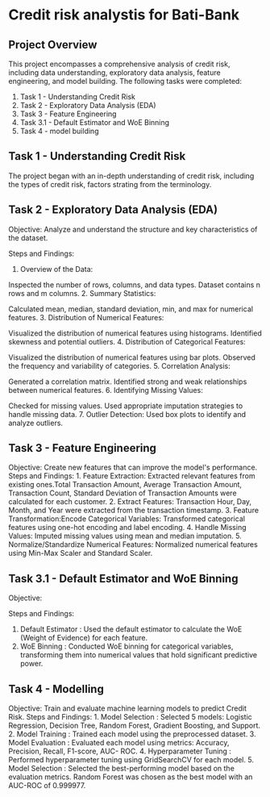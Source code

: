 ﻿<h1>Credit risk analystis for Bati-Bank</h1>

<h2>Project Overview</h2>
<p>This project encompasses a comprehensive analysis of credit risk, including data understanding, exploratory data analysis, feature engineering, and model building. The following tasks were completed:

1. Task 1 - Understanding Credit Risk
2. Task 2 - Exploratory Data Analysis (EDA)
3. Task 3 - Feature Engineering
4. Task 3.1 - Default Estimator and WoE Binning
5. Task 4 - model building</p>

<h2>Task 1 - Understanding Credit Risk</h2>

<p>The project began with an in-depth understanding of credit risk, including the types of credit risk, factors strating from the terminology. </p>

<h2>Task 2 - Exploratory Data Analysis (EDA)</h2>

<p>Objective: Analyze and understand the structure and key characteristics of the dataset.

Steps and Findings:

1. Overview of the Data:

Inspected the number of rows, columns, and data types.
Dataset contains n rows and m columns.
2. Summary Statistics:

Calculated mean, median, standard deviation, min, and max for numerical features.
3. Distribution of Numerical Features:

Visualized the distribution of numerical features using histograms.
Identified skewness and potential outliers.
4. Distribution of Categorical Features:

Visualized the distribution of numerical features using bar plots.
Observed the frequency and variability of categories.
5. Correlation Analysis:

Generated a correlation matrix.
Identified strong and weak relationships between numerical features.
6. Identifying Missing Values:

Checked for missing values.
Used appropriate imputation strategies to handle missing data.
7. Outlier Detection:
Used box plots to identify and analyze outliers.</p>

<h2>Task 3 - Feature Engineering</h2>
<p>Objective: Create new features that can improve the model's performance.
Steps and Findings:
1. Feature Extraction:
Extracted relevant features from existing ones.Total Transaction Amount, Average Transaction Amount, Transaction Count, Standard Deviation of Transaction Amounts were calculated for each customer.
2. Extract Features:
Transaction Hour, Day, Month, and Year were extracted from the transaction timestamp.
3. Feature Transformation:Encode Categorical Variables:
Transformed categorical features using one-hot encoding and label encoding.
4. Handle Missing Values:
Imputed missing values using mean and median imputation.
5. Normalize/Standardize Numerical Features:
Normalized numerical features using Min-Max Scaler and Standard Scaler.

<h2>Task 3.1 - Default Estimator and WoE Binning</h2>
Objective: 

Steps and Findings:
1. Default Estimator :
Used the default estimator to calculate the WoE (Weight of Evidence) for each feature.
2. WoE Binning :
Conducted WoE binning for categorical variables, transforming them into numerical values that hold significant predictive power.

<h2>Task 4 - Modelling</h2>
Objective: Train and evaluate machine learning models to predict Credit Risk.
Steps and Findings:
1. Model Selection :
Selected 5 models: Logistic Regression, Decision Tree, Random Forest, Gradient Boosting, and Support.
2. Model Training :
Trained each model using the preprocessed dataset.
3. Model Evaluation :
Evaluated each model using metrics: Accuracy, Precision, Recall, F1-score, AUC-
ROC.
4. Hyperparameter Tuning :
Performed hyperparameter tuning using GridSearchCV for each model.
5. Model Selection :
Selected the best-performing model based on the evaluation metrics.
Random Forest was chosen as the best model with an AUC-ROC of 0.999977.



